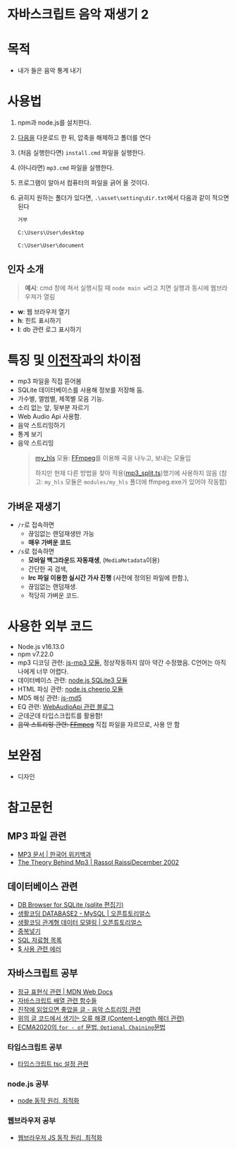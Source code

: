 # 자바스크립트 음악 재생기 2

# 목적

- 내가 들은 음악 통계 내기

# 사용법

1. npm과 node.js를 설치한다.
2. [다음을](https://github.com/esctabcapslock/Js_Music_Player_2/archive/refs/heads/main.zip) 다운로드 한 뒤, 압축을  해제하고 폴더를 연다
3. (처음 실행한다면) `install.cmd` 파일을 실행한다.
4. (아니라면) `mp3.cmd` 파일을 실행한다.
5. 프로그램이 알아서 컴퓨터의 파일을 긁어 올 것이다.
6. 긁히지 원하는 폴더가 있다면, `.\asset\setting\dir.txt`에서 다음과 같이 적으면 된다
    
    ```txt
    거부
    
    C:\Users\User\desktop
    
    C:\User\User\document
    ```

## 인자 소개

> **예시**: cmd 창에 쳐서 실행시킬 때  `node main w`라고 치면 실행과 동시에 웹브라우져가 열림
- **w**: 웹 브라우저 열기
- **h**: 힌트 표시하기
- **l**: db 관련 로그 표시하기

# 특징 및 [이전작](https://github.com/esctabcapslock/Js_Music_Player)과의 차이점

- mp3 파일을 직접 뜯어봄
- SQLite 데이터베이스를 사용해 정보를 저장해 둠.
- 가수별, 엘범별, 제목별 모음 기능.
- 소리 없는 앞, 뒷부분 자르기
- Web Audio Api 사용함.
- 음악 스트리밍하기
- 통계 보기
- 음악 스트리밍 
    > [my_hls](https://github.com/esctabcapslock/Js_Music_Player_2/blob/main/modules/my_hls) 모듈: [FFmpeg](https://ffmpeg.org/)를 이용해 곡을 나누고, 보내는 모듈임
    >
    > 하지만 현재 다른 방법을 찾아 적용([mp3_split.ts](https://github.com/esctabcapslock/Js_Music_Player_2/blob/main/modules/mp3_split.ts))했기에 사용하지 않음 (참고: `my_hls` 모듈은 `modules/my_hls` 폴더에 ffmpeg.exe가 있어야 작동함)

## 가벼운 재생기
- `/r`로 접속하면 
    - 끊임없는 랜덤재생만 가능
    - **매우 가벼운 코드**
- `/s`로 접속하면
    - **모바일 백그라운드 자동재생**, (`MediaMetadata`이용)
    - 간단한 곡 검색, 
    - **lrc 파일 이용한 실시간 가사 진행** (사전에 정의된 파일에 한함.), 
    - 끊임없는 랜덤재생. 
    - 적당히 가벼운 코드.

# 사용한 외부 코드

- Node.js v16.13.0
- npm v7.22.0
- mp3 디코딩 관련: [js-mp3 모듈](https://github.com/soundbus-technologies/js-mp3), 정상작동하지 않아 약간 수정했음. C언어는 아직 나에게 너무 어렵다.
- 데이터베이스 관련: [node.js SQLite3 모듈](https://www.npmjs.com/package/sqlite3)
- HTML 파싱 관련: [node.js cheerio 모듈](https://www.npmjs.com/package/cheerio)
- MD5 해싱 관련: [js-md5](https://github.com/airingursb/js-md5)
- EQ 관련: [WebAudioApi 관련 블로그](https://evan-moon.github.io/2019/08/21/javascript-audio-effectors-practice/#delay-구현해보기md5)
- 군데군데 타입스크립트를 활용함!
- ~~음악 스트리밍 관련: [FFmpeg](https://ffmpeg.org/)~~ 직접 파일을 자르므로, 사용 안 함

# 보완점

- 디자인

# 참고문헌

## MP3 파일 관련

- [MP3 문서 | 한국어 위키백과](https://ko.wikipedia.org/wiki/MP3)
- [The Theory Behind Mp3 | Rassol RaissiDecember 2002](http://www.mp3-tech.org/programmer/docs/mp3_theory.pdf)

## 데이터베이스 관련

- [DB Browser for SQLite (sqlite 편집기)](https://sqlitebrowser.org)
- [생활코딩 DATABASE2 - MySQL | 오픈튜토리얼스](https://opentutorials.org/course/3161)
- [생활코딩 관계형 데이터 모델링 | 오픈튜토리얼스](https://opentutorials.org/course/3883)
- [중복넣기](https://stackoverflow.com/questions/19337029/insert-if-not-exists-statement-in-sqlite)
- [SQL 자료형 목록](https://stackoverflow.com/questions/19337029/insert-if-not-exists-statement-in-sqlite)
- [$ 사용 관련 에러](https://zepeh.tistory.com/396)


## 자바스크립트 공부

- [정규 표현식 관련 | MDN Web Docs](https://developer.mozilla.org/ko/docs/Web/JavaScript/Guide/Regular_Expressions)
- [자바스크립트 배열 관련 함수들](https://velog.io/@kjhoon0330/JS-배열-관련-함수-정리)
- [진작에 읽었으면 좋았을 글 - 음악 스트리밍 관련](https://minisp.tistory.com/9)
- [위의 글 코드에서 생기는 오류 해결 (Content-Length 헤더 관련)](https://stackoverflow.com/questions/53226595/streaming-audio-in-node-js-with-content-range)
- [ECMA2020의 `for - of` 문법, `Optional Chaining`문법](https://beomy.github.io/tech/javascript/es2020/)

### 타입스크립트 공부

- [타입스크립트 tsc 설정 관련](https://merrily-code.tistory.com/69)

### node.js 공부

-   [node 동작 원리, 최적화](https://sjh836.tistory.com/149)

### 웹브라우저 공부

-   [웹브라우저 JS 동작 원리, 최적화](https://beomy.github.io/tech/javascript/javascript-runtime/)
